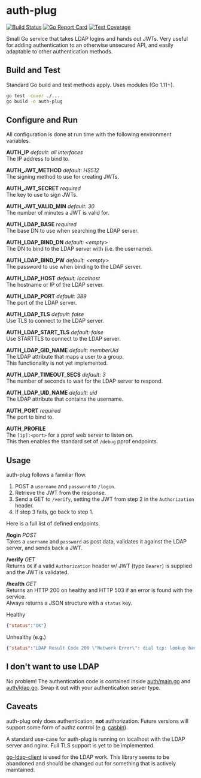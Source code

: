auth-plug
===

[![Build Status][travis-badge]][travis]
[![Go Report Card][goreport-badge]][goreport]
[![Test Coverage][coverage]][codeclimate]

[travis-badge]: https://travis-ci.org/mjslabs/auth-plug.svg?branch=master
[travis]: https://travis-ci.org/mjslabs/auth-plug
[goreport-badge]: https://goreportcard.com/badge/github.com/mjslabs/auth-plug
[goreport]: https://goreportcard.com/report/github.com/mjslabs/auth-plug
[coverage]: https://api.codeclimate.com/v1/badges/4976c6d311f5c4ac37c4/test_coverage
[codeclimate]: https://codeclimate.com/github/mjslabs/auth-plug/test_coverage

Small Go service that takes LDAP logins and hands out JWTs. Very useful for adding
authentication to an otherwise unsecured API, and easily adaptable to other authentication methods.

Build and Test
---

Standard Go build and test methods apply. Uses modules (Go 1.11+).

```bash
go test -cover ./...
go build -o auth-plug
```

Configure and Run
---

All configuration is done at run time with the following environment variables.

**AUTH_IP** _default: all interfaces_  
The IP address to bind to.

**AUTH_JWT_METHOD** _default: HS512_  
The signing method to use for creating JWTs.

**AUTH_JWT_SECRET** _required_  
The key to use to sign JWTs.

**AUTH_JWT_VALID_MIN** _default: 30_  
The number of minutes a JWT is valid for.

**AUTH_LDAP_BASE** _required_  
The base DN to use when searching the LDAP server.

**AUTH_LDAP_BIND_DN** _default: \<empty\>_  
The DN to bind to the LDAP server with (i.e. the username).

**AUTH_LDAP_BIND_PW** _default: \<empty\>_  
The password to use when binding to the LDAP server.

**AUTH_LDAP_HOST** _default: localhost_  
The hostname or IP of the LDAP server.

**AUTH_LDAP_PORT** _default: 389_  
The port of the LDAP server.

**AUTH_LDAP_TLS** _default: false_  
Use TLS to connect to the LDAP server.

**AUTH_LDAP_START_TLS** _default: false_  
Use STARTTLS to connect to the LDAP server.

**AUTH_LDAP_GID_NAME** _default: memberUid_  
The LDAP attribute that maps a user to a group.  
This functionality is not yet implemented.

**AUTH_LDAP_TIMEOUT_SECS** _default: 3_  
The number of seconds to wait for the LDAP server to respond.

**AUTH_LDAP_UID_NAME** _default: uid_  
The LDAP attribute that contains the username.

**AUTH_PORT** _required_  
The port to bind to.

**AUTH_PROFILE**  
The `[ip]:<port>` for a pprof web server to listen on.  
This then enables the standard set of `/debug` pprof endpoints.

Usage
---

auth-plug follows a familiar flow.

1. POST a `username` and `password` to `/login`.
2. Retrieve the JWT from the response.
3. Send a GET to `/verify`, setting the JWT from step 2 in the `Authorization` header.
4. If step 3 fails, go back to step 1.

Here is a full list of defined endpoints.

**/login** _POST_  
Takes a `username` and `password` as post data, validates it against the LDAP server, and sends back a JWT.

**/verify** _GET_  
Returns `OK` if a valid `Authorization` header w/ JWT (type `Bearer`) is supplied and the JWT is validated.

**/health** _GET_  
Returns an HTTP 200 on healthy and HTTP 503 if an error is found with the service.  
Always returns a JSON structure with a `status` key.

Healthy

```JSON
{"status":"OK"}
```

Unhealthy (e.g.)

```JSON
{"status":"LDAP Result Code 200 \"Network Error\": dial tcp: lookup bad.examplehost.com: no such host"}
```

I don't want to use LDAP
---

No problem! The authentication code is contained inside [auth/main.go](auth/main.go) and [auth/ldap.go](auth/ldap.go). Swap it out with your authentication server type.

Caveats
---

auth-plug only does authentication, **not** authorization. Future versions will support some form of authz control (e.g. [casbin](https://github.com/casbin/casbin)).

A standard use-case for auth-plug is running on localhost with the LDAP server and nginx. Full TLS support is yet to be implemented.

[go-ldap-client](https://github.com/jtblin/go-ldap-client) is used for the LDAP work. This library seems to be abandoned and should be changed out for something that is actively maintained.
